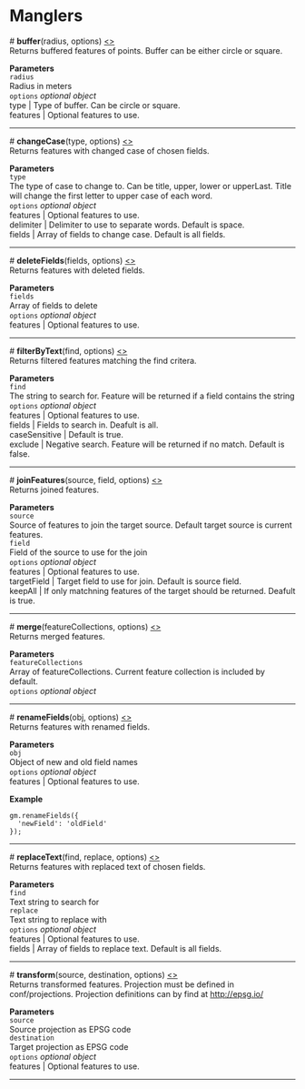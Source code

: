 # Manglers

<a id="buffer">#</a> **buffer**(radius, options) [<>](https://github.com/afogelberg/geomangler/blob/master/lib/manglers/buffer.js)<br>
Returns buffered features of points. Buffer can be either circle or square.  

**Parameters**<br>
`radius`<br>
Radius in meters<br>
`options` *optional object*<br>
type | Type of buffer. Can be circle or square.<br>
features | Optional features to use.

---

<a id="changecase">#</a> **changeCase**(type, options) [<>](https://github.com/afogelberg/geomangler/blob/master/lib/manglers/changecase.js)<br>
Returns features with changed case of chosen fields.  

**Parameters**<br>
`type`<br>
The type of case to change to. Can be title, upper, lower or upperLast. Title will change the first letter to upper case of each word. <br>
`options` *optional object*<br>
features | Optional features to use.<br>
delimiter | Delimiter to use to separate words. Default is space.<br>
fields | Array of fields to change case. Default is all fields. <br>

---

<a id="deletefields">#</a> **deleteFields**(fields, options) [<>](https://github.com/afogelberg/geomangler/blob/master/lib/manglers/deletefields.js)<br>
Returns features with deleted fields.  

**Parameters**<br>
`fields`<br>
Array of fields to delete<br>
`options` *optional object*<br>
features | Optional features to use.<br>

---

<a id="filterbytext">#</a> **filterByText**(find, options) [<>](https://github.com/afogelberg/geomangler/blob/master/lib/manglers/filterbytext.js)<br>
Returns filtered features matching the find critera.

**Parameters**<br>
`find`<br>
The string to search for. Feature will be returned if a field contains the string<br>
`options` *optional object*<br>
features | Optional features to use.<br>
fields | Fields to search in. Deafult is all.<br>
caseSensitive | Default is true.<br>
exclude | Negative search. Feature will be returned if no match. Default is false.<br>

---

<a id="joinfeatures">#</a> **joinFeatures**(source, field, options) [<>](https://github.com/afogelberg/geomangler/blob/master/lib/manglers/joinfeatures.js)<br>
Returns joined features.

**Parameters**<br>
`source`<br>
Source of features to join the target source. Default target source is current features.<br>
`field`<br>
Field of the source to use for the join<br>
`options` *optional object*<br>
features | Optional features to use.<br>
targetField | Target field to use for join. Default is source field.<br>
keepAll | If only matchning features of the target should be returned. Deafult is true.<br>

---

<a id="merge">#</a> **merge**(featureCollections, options) [<>](https://github.com/afogelberg/geomangler/blob/master/lib/manglers/merge.js)<br>
Returns merged features.

**Parameters**<br>
`featureCollections`<br>
Array of featureCollections. Current feature collection is included by default.<br>
`options` *optional object*<br>

---

<a id="renamefields">#</a> **renameFields**(obj, options) [<>](https://github.com/afogelberg/geomangler/blob/master/lib/manglers/renamefields.js)<br>
Returns features with renamed fields.

**Parameters**<br>
`obj`<br>
Object of new and old field names<br>
`options` *optional object*<br>
features | Optional features to use.<br>

**Example**<br>
```
gm.renameFields({
  'newField': 'oldField'
});
```
---

<a id="replacetext">#</a> **replaceText**(find, replace, options) [<>](https://github.com/afogelberg/geomangler/blob/master/lib/manglers/replacetext.js)<br>
Returns features with replaced text of chosen fields.  

**Parameters**<br>
`find`<br>
Text string to search for<br>
`replace`<br>
Text string to replace with<br>
`options` *optional object*<br>
features | Optional features to use.<br>
fields | Array of fields to replace text. Default is all fields. <br>

---

<a id="transform">#</a> **transform**(source, destination, options) [<>](https://github.com/afogelberg/geomangler/blob/master/lib/manglers/transform.js)<br>
Returns transformed features. Projection must be defined in conf/projections. Projection definitions can by find at http://epsg.io/

**Parameters**<br>
`source`<br>
Source projection as EPSG code<br>
`destination`<br>
Target projection as EPSG code<br>
`options` *optional object*<br>
features | Optional features to use.<br>

---
